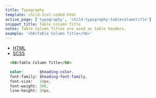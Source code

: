 ```yaml
---
title: Typography
template: child-2col-coded.html
active_page: ['typography', 'child-typography-tablecolumntitle']
snippet_title: Table Column Title
notes: Table Column Titles are used as table headers.
example: '<h6>Table Column Title</h6>'
---
```


* [HTML](0)
* [SCSS](1)

```html
  <h6>Table Column Title</h6>
```
```scss
  color:       $heading-color,
  font-family: $heading-font-family,
  font-size:   14px,
  font-weight: 300,
  line-height: 20px,
```
